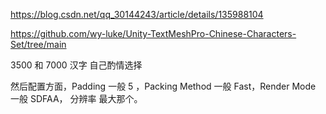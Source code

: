https://blog.csdn.net/qq_30144243/article/details/135988104

https://github.com/wy-luke/Unity-TextMeshPro-Chinese-Characters-Set/tree/main

3500 和 7000 汉字 自己酌情选择

然后配置方面，Padding 一般 5 ，Packing Method 一般 Fast，Render Mode 一般 SDFAA， 分辨率 最大那个。
